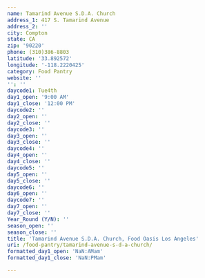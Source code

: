 ```yaml
---
name: Tamarind Avenue S.D.A. Church
address_1: 417 S. Tamarind Avenue
address_2: ''
city: Compton
state: CA
zip: '90220'
phone: (310)386-8803
latitude: '33.892572'
longitude: '-118.2220425'
category: Food Pantry
website: ''
'': ''
daycode1: Tue4th
day1_open: '9:00 AM'
day1_close: '12:00 PM'
daycode2: ''
day2_open: ''
day2_close: ''
daycode3: ''
day3_open: ''
day3_close: ''
daycode4: ''
day4_open: ''
day4_close: ''
daycode5: ''
day5_open: ''
day5_close: ''
daycode6: ''
day6_open: ''
daycode7: ''
day7_open: ''
day7_close: ''
Year_Round (Y/N): ''
season_open: ''
season_close: ''
title: 'Tamarind Avenue S.D.A. Church, Food Oasis Los Angeles'
uri: /food-pantry/tamarind-avenue-s-d-a-church/
formatted_day1_open: 'NaN:AMam'
formatted_day1_close: 'NaN:PMam'

---
```

